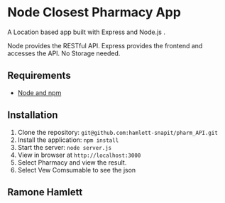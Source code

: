 # Node Closest Pharmacy App

A Location based app built with Express and Node.js . 

Node provides the RESTful API. Express provides the frontend and accesses the API. No Storage needed.

## Requirements

- [Node and npm](http://nodejs.org)

## Installation

1. Clone the repository: `git@github.com:hamlett-snapit/pharm_API.git`
2. Install the application: `npm install`
3. Start the server: `node server.js`
4. View in browser at `http://localhost:3000`
5. Select Pharmacy and view the result.
6. Select Vew Comsumable to see the json

## Ramone Hamlett